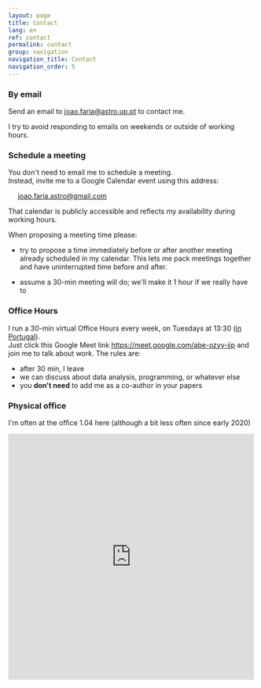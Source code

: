 ```yaml
---
layout: page
title: Contact
lang: en
ref: contact
permalink: contact
group: navigation
navigation_title: Contact
navigation_order: 5
---
```


### By email

Send an email to
<a href="mailto:joao.faria@astro.up.pt" target="_blank">joao.faria@astro.up.pt</a>
to contact me.

I try to avoid responding to emails on weekends or outside of working hours.

[^1]: On good weeks... 

### Schedule a meeting

You don't need to email me to schedule a meeting.  
Instead, invite me to a Google Calendar event using this address:  
<!--  -->

&nbsp;&nbsp;&nbsp;&nbsp; joao.faria.astro@gmail.com
<!-- &nbsp;<input type="text" id="email" value="joao.faria.astrogmail.com">  -->
<!-- <span onclick="copy2clipboard()"><i class="far fa-copy" title="copy"></i></span>    -->
<!--  -->

That calendar is publicly accessible and reflects my availability during working hours.

When proposing a meeting time please:

- try to propose a time immediately before or after another meeting
  already scheduled in my calendar. This lets me pack meetings together and have
  uninterrupted time before and after.

- assume a 30-min meeting will do; we'll make it 1 hour if we really have to


### Office Hours

I run a 30-min virtual Office Hours every week, on Tuesdays at 13:30 ([in Portugal](https://time.is/Portugal)).  
Just click this Google Meet link
<a href="https://meet.google.com/abe-ozyv-ijp" target="_blank">https://meet.google.com/abe-ozyv-ijp</a>
and join me to talk about work. 
The rules are:
 - after 30 min, I leave
 - we can discuss about data analysis, programming, or whatever else
 - you **don't need** to add me as a co-author in your papers


### Physical office

I'm often at the office 1.04 here
(although a bit less often since early 2020)

<div style="max-width:100%;list-style:none; transition: none;overflow:hidden;width:500px;height:500px;"><div id="embedmap-canvas" style="height:100%; width:100%;max-width:100%;"><iframe style="height:100%;width:100%;border:0;" frameborder="0" src="https://www.google.com/maps/embed/v1/place?q=Instituto+de+Astrofisica+e+Ciências+do+Espaço&key=AIzaSyBFw0Qbyq9zTFTd-tUY6dZWTgaQzuU17R8"></iframe></div><a class="embeddedmap-code" href="https://www.embed-map.com" id="authmap-data">https://www.embed-map.com</a><style>#embedmap-canvas img.text-marker{max-width:none!important;background:none!important;}img{max-width:none}</style></div>



<!-- --- -->


<!-- <script>
function copy2clipboard() {
  /* Get the text field */
  // var copyText = document.getElementById("email");
  /* Select the text field */
  // copyText.select();
  // copyText.setSelectionRange(0, 99999); /*For mobile devices*/
  /* Copy the text inside the text field */
  document.execCommand("copy", false, "testo");
  // /* Alert the copied text */
  alert("Copied the text: " + "testo");
}
</script> -->


